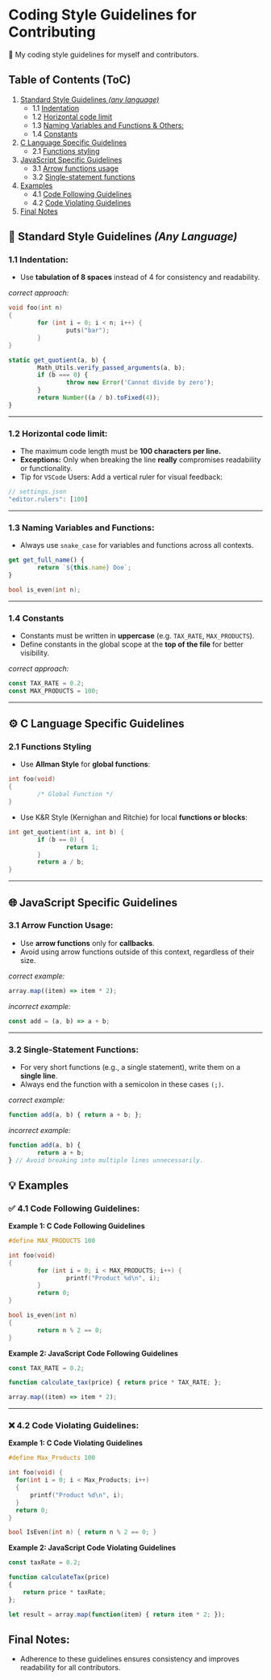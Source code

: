 # Coding Style Guidelines for Contributing 
📏 My coding style guidelines for myself and contributors.

## Table of Contents (ToC)
1. [Standard Style Guidelines _(any language)_](#📏-standard-style-guidelines-any-language)
    - 1.1 [Indentation](#11-indentation)
    - 1.2 [Horizontal code limit](#12-horizontal-code-limit)
    - 1.3 [Naming Variables and Functions & Others:](#13-naming-variables-and-functions)
    - 1.4 [Constants](#14-constants)
2. [C Language Specific Guidelines](#⚙️-c-language-specific-guidelines)
    - 2.1 [Functions styling](#21-functions-styling) 
3. [JavaScript Specific Guidelines](#🌐-javascript-specific-guidelines)
    - 3.1 [Arrow functions usage](#31-arrow-function-usage)
    - 3.2 [Single-statement functions](#32-single-statement-functions)
4. [Examples](#💡-examples)
    - 4.1 [Code Following Guidelines](#✅-41-code-following-guidelines)
    - 4.2 [Code Violating Guidelines](#❌-42-code-violating-guidelines)
5. [Final Notes](#final-notes)


## 📏 Standard Style Guidelines _(Any Language)_
### 1.1 Indentation:
- Use **tabulation of 8 spaces** instead of 4 for consistency and readability.


_correct approach:_
```c
void foo(int n) 
{
        for (int i = 0; i < n; i++) {
                puts("bar"); 
        } 
}
```

```JavaScript
static get_quotient(a, b) {
        Math_Utils.verify_passed_arguments(a, b);
        if (b === 0) {
                throw new Error('Cannot divide by zero');
        }
        return Number((a / b).toFixed(4));
}
```
---

### 1.2 Horizontal code limit:
- The maximum code length must be **100 characters per line.**
- **Exceptions:** Only when breaking the line **really** compromises readability or functionality.
- Tip for `VSCode` Users: Add a vertical ruler for visual feedback:

```JavaScript
// settings.json
"editor.rulers": [100]
```
---
### 1.3 Naming Variables and Functions:
- Always use `snake_case` for variables and functions across all contexts.
```JavaScript
get get_full_name() {
        return `${this.name} Doe`;
}
```

```C
bool is_even(int n);
```
---
### 1.4 Constants 
- Constants must be written in **uppercase** (e.g. `TAX_RATE`, `MAX_PRODUCTS`).
- Define constants in the global scope at the **top of the file** for better visibility.

_correct approach:_
```JavaScript
const TAX_RATE = 0.2;
const MAX_PRODUCTS = 100;
```
---

## ⚙️ C Language Specific Guidelines

### 2.1 Functions Styling
- Use **Allman Style** for **global functions**:
```c
int foo(void) 
{
        /* Global Function */
}
```
- Use K&R Style (Kernighan and Ritchie) for local **functions or blocks**:

```c
int get_quotient(int a, int b) {
        if (b == 0) {
                return 1;
        }
        return a / b;
}
```
---
## 🌐 JavaScript Specific Guidelines

### 3.1 Arrow Function Usage:
- Use **arrow functions** only for **callbacks**.
- Avoid using arrow functions outside of this context, regardless of their size.

_correct example:_
```JavaScript
array.map((item) => item * 2);
```

_incorrect example:_
```JavaScript
const add = (a, b) => a + b;
```
---
### 3.2 Single-Statement Functions:
- For very short functions (e.g., a single statement), write them on a **single line**.
- Always end the function with a semicolon in these cases `(;)`.

_correct example:_
```JavaScript
function add(a, b) { return a + b; };
```

_incorrect example:_
```JavaScript
function add(a, b) { 
        return a + b; 
} // Avoid breaking into multiple lines unnecessarily.
```

## 💡 Examples

### ✅ 4.1 Code Following Guidelines:

**Example 1: C Code Following Guidelines**
```c
#define MAX_PRODUCTS 100 

int foo(void) 
{
        for (int i = 0; i < MAX_PRODUCTS; i++) {
                printf("Product %d\n", i); 
        }
        return 0; 
}

bool is_even(int n) 
{
        return n % 2 == 0; 
}
```

**Example 2: JavaScript Code Following Guidelines**
```JavaScript
const TAX_RATE = 0.2;

function calculate_tax(price) { return price * TAX_RATE; };

array.map((item) => item * 2); 
```
---

### ❌ 4.2 Code Violating Guidelines:
**Example 1: C Code Violating Guidelines**
```c
#define Max_Products 100

int foo(void) {
  for(int i = 0; i < Max_Products; i++) 
  { 
      printf("Product %d\n", i); 
  } 
  return 0;
}

bool IsEven(int n) { return n % 2 == 0; } 
```
**Example 2: JavaScript Code Violating Guidelines**
```JavaScript
const taxRate = 0.2; 

function calculateTax(price) 
{ 
    return price * taxRate; 
};

let result = array.map(function(item) { return item * 2; });
```

## Final Notes:
- Adherence to these guidelines ensures consistency and improves readability for all contributors.

